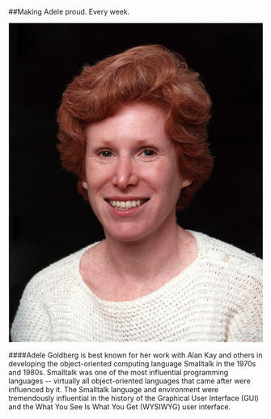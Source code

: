 ##Making Adele proud. Every week.

![alt tag](adele.jpg)

####Adele Goldberg is best known for her work with Alan Kay and others in developing the object-oriented computing language Smalltalk in the 1970s and 1980s. Smalltalk was one of the most influential programming languages -- virtually all object-oriented languages that came after were influenced by it. The Smalltalk language and environment were tremendously influential in the history of the Graphical User Interface (GUI) and the What You See Is What You Get (WYSIWYG) user interface.
